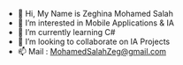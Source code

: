 - 👋 Hi, My Name is Zeghina Mohamed Salah 
- 👀 I’m interested in Mobile Applications & IA 
- 🌱 I’m currently learning C#
- 💞️ I’m looking to collaborate on IA Projects 
- 📫 Mail : MohamedSalahZeg@gmail.com

